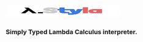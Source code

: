 # <img src="./styla.svg" width="300px" height="30px"></img>

### Simply Typed Lambda Calculus interpreter.

